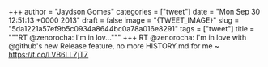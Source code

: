 
+++
author = "Jaydson Gomes"
categories = ["tweet"]
date = "Mon Sep 30 12:51:13 +0000 2013"
draft = false
image = "{TWEET_IMAGE}"
slug = "5da1221a57ef9b5c0934a8644bc0a78a016e8291"
tags = ["tweet"]
title = """RT @zenorocha: I'm in lov..."""
+++
RT @zenorocha: I'm in love with @github's new Release feature, no more HISTORY.md for me ~ https://t.co/LVB6LLZjTZ
